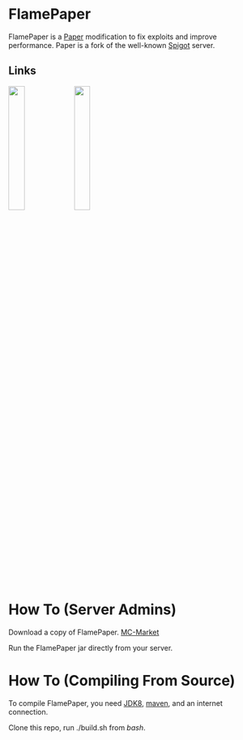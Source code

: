 # FlamePaper

FlamePaper is a [Paper](https://github.com/PaperMC/Paper/tree/ver/1.8.8) modification to fix exploits and improve performance. Paper is a fork of the well-known [Spigot](https://hub.spigotmc.org/stash/projects/SPIGOT) server.

## Links

<a href="https://www.mc-market.org/resources/19660/"><img src="https://archive.org/download/download-button-png/download-button-png.png" width=25% height=25%><img/><a/> <a href="https://discord.gg/gF36AT3"><img src="https://i.imgur.com/NyGBnuJ.png" width=25% height=25%><img/><a/>

# How To (Server Admins)

Download a copy of FlamePaper. [MC-Market](https://www.mc-market.org/resources/19660/)

Run the FlamePaper jar directly from your server.

# How To (Compiling From Source)

To compile FlamePaper, you need [JDK8](https://adoptopenjdk.net/releases.html), [maven](https://maven.apache.org/download.cgi), and an internet connection.

Clone this repo, run ./build.sh from *bash*.
